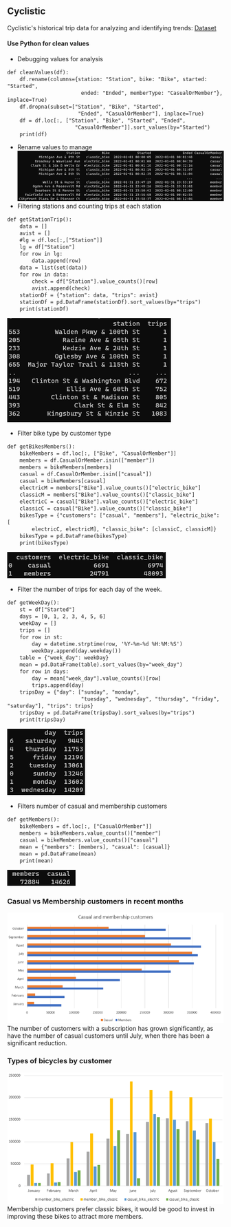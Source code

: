 ## Cyclistic
 Cyclistic's historical trip data for analyzing and identifying trends: [Dataset](https://divvy-tripdata.s3.amazonaws.com/index.html)

#### Use Python for clean values
- Debugging values for analysis
````(python)
def cleanValues(df):
    df.rename(columns={station: "Station", bike: "Bike", started: "Started",
                        ended: "Ended", memberType: "CasualOrMember"}, inplace=True)
    df.dropna(subset=["Station", "Bike", "Started",
                       "Ended", "CasualOrMember"], inplace=True)
    df = df.loc[:, ["Station", "Bike", "Started", "Ended",
                      "CasualOrMember"]].sort_values(by="Started")
    print(df)
````
- Rename values to manage
![image](src/spreadsheet/2_1.png)
- Filtering stations and counting trips at each station
````(python)
def getStationTrip():
    data = []
    avist = []
    #lg = df.loc[:,["Station"]]
    lg = df["Station"]
    for row in lg:
        data.append(row)
    data = list(set(data))
    for row in data:
        check = df["Station"].value_counts()[row]
        avist.append(check)
    stationDf = {"station": data, "trips": avist}
    stationDf = pd.DataFrame(stationDf).sort_values(by="trips")
    print(stationDf)
````
![image](src/spreadsheet/2_2.png)
- Filter bike type by customer type
````(python)
def getBikesMembers():
    bikeMembers = df.loc[:, ["Bike", "CasualOrMember"]]
    members = df.CasualOrMember.isin(["member"])
    members = bikeMembers[members]
    casual = df.CasualOrMember.isin(["casual"])
    casual = bikeMembers[casual]
    electricM = members["Bike"].value_counts()["electric_bike"]
    classicM = members["Bike"].value_counts()["classic_bike"]
    electricC = casual["Bike"].value_counts()["electric_bike"]
    classicC = casual["Bike"].value_counts()["classic_bike"]
    bikesType = {"customers": ["casual", "members"], "electric_bike": [
        electricC, electricM], "classic_bike": [classicC, classicM]}
    bikesType = pd.DataFrame(bikesType)
    print(bikesType)
````
![image](src/spreadsheet/2_3.png)
- Filter the number of trips for each day of the week.
````(python)
def getWeekDay():
    st = df["Started"]
    days = [0, 1, 2, 3, 4, 5, 6]
    weekDay = []
    trips = []
    for row in st:
        day = datetime.strptime(row, '%Y-%m-%d %H:%M:%S')
        weekDay.append(day.weekday())
    table = {"week_day": weekDay}
    mean = pd.DataFrame(table).sort_values(by="week_day")
    for row in days:
        day = mean["week_day"].value_counts()[row]
        trips.append(day)
    tripsDay = {"day": ["sunday", "monday",
                        "tuesday", "wednesday", "thursday", "friday", "saturday"], "trips": trips}
    tripsDay = pd.DataFrame(tripsDay).sort_values(by="trips")
    print(tripsDay)
````
![image](src/spreadsheet/2_4.png)
- Filters number of casual and membership customers
````(python)
def getMembers():
    bikeMembers = df.loc[:, ["CasualOrMember"]]
    members = bikeMembers.value_counts()["member"]
    casual = bikeMembers.value_counts()["casual"]
    mean = {"members": [members], "casual": [casual]}
    mean = pd.DataFrame(mean)
    print(mean)
````
![image](src/spreadsheet/2_5.png)
### Casual vs Membership customers in recent months
![image](src/spreadsheet/2_6.png)
The number of customers with a subscription has grown significantly, as have the number of casual customers until July, when there has been a significant reduction.

### Types of bicycles by customer
![image](src/spreadsheet/2_7.png)
Membership customers prefer classic bikes, it would be good to invest in improving these bikes to attract more members.
